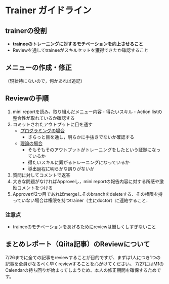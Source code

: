 # Trainer ガイドライン
> 
## trainerの役割
- **traineeのトレーニングに対するモチベーションを向上させること**
- Reviewを通してtraineeがスキルセットを獲得できたか確認すること


## メニューの作成・修正
（現状特にないので，何かあれば追記）

## Reviewの手順
1. mini reportを読み，取り組んだメニュー内容・得たいスキル・Action listの整合性が取れているか確認する
2. コミットされたアウトプットに目を通す
   - <u>プログラミングの場合</u>
      - さらっと目を通し，明らかに手抜きでないか確認する
   - <u>理論の場合</u>
      - そもそもそのアウトプットがトレーニングをしたという証拠になっているか
      - 得たいスキルに繋がるトレーニングになっているか
      - 導出過程に明らかな誤りがないか
3. 質問に対してコメントで返答
4. 大きな問題がなければApproveし，mini reportの報告内容に対する所感や激励コメントをつける
5. Approveが2つ目であればmergeしそのbranchをdeleteする．その権限を持っていない場合は権限を持つtrainer（主にdoctor）に連絡すること．

### 注意点
- traineeのモチベーションをあげるためにreviewは厳しくしすぎないこと

## まとめレポート（Qiita記事）のReviewについて
7/26までに全ての記事をreviewすることが目的ですが、まずは1人につき1つの記事を全員がなるべく早くreviewすることを心がけてください。
7/27にはM1のCalendarの持ち回りが始まってしまうため、本人の修正期間を確保するためです。
